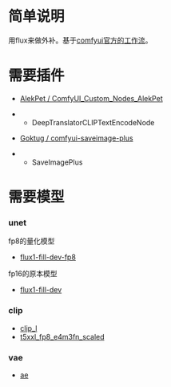 # 简单说明

用flux来做外补。基于[comfyui官方的工作流](https://comfyanonymous.github.io/ComfyUI_examples/flux/#fill-inpainting-model)。

# 需要插件

- [AlekPet / ComfyUI_Custom_Nodes_AlekPet](https://github.com/AlekPet/ComfyUI_Custom_Nodes_AlekPet)
- - DeepTranslatorCLIPTextEncodeNode

- [Goktug / comfyui-saveimage-plus](https://github.com/Goktug/comfyui-saveimage-plus)
- - SaveImagePlus

# 需要模型

### unet
fp8的量化模型
- [flux1-fill-dev-fp8](https://huggingface.co/boricuapab/flux1-fill-dev-fp8)

fp16的原本模型
- [flux1-fill-dev](https://huggingface.co/black-forest-labs/FLUX.1-Fill-dev/tree/main)

### clip
- [clip_l](https://huggingface.co/comfyanonymous/flux_text_encoders/blob/main/clip_l.safetensors)
- [t5xxl_fp8_e4m3fn_scaled](https://huggingface.co/comfyanonymous/flux_text_encoders/blob/main/t5xxl_fp8_e4m3fn_scaled.safetensors)

### vae
- [ae](https://huggingface.co/Comfy-Org/Lumina_Image_2.0_Repackaged/blob/main/split_files/vae/ae.safetensors)